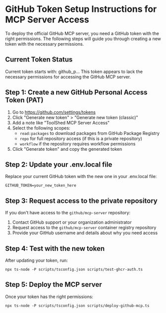 
# GitHub Token Setup Instructions for MCP Server Access

To deploy the official GitHub MCP server, you need a GitHub token with the right permissions.
The following steps will guide you through creating a new token with the necessary permissions.

## Current Token Status

Current token starts with: github_p...
This token appears to lack the necessary permissions for accessing the GitHub MCP server.

## Step 1: Create a new GitHub Personal Access Token (PAT)

1. Go to https://github.com/settings/tokens
2. Click "Generate new token" > "Generate new token (classic)"
3. Add a note like "ToolShed MCP Server Access"
4. Select the following scopes:
   - `read:packages` to download packages from GitHub Package Registry
   - `repo` for full repository access (if this is a private repository)
   - `workflow` if the repository requires workflow permissions
5. Click "Generate token" and copy the generated token

## Step 2: Update your .env.local file

Replace your current GitHub token with the new one in your .env.local file:
```
GITHUB_TOKEN=your_new_token_here
```

## Step 3: Request access to the private repository

If you don't have access to the `github/mcp-server` repository:
1. Contact GitHub support or your organization administrator
2. Request access to the `github/mcp-server` container registry repository
3. Provide your GitHub username and details about why you need access

## Step 4: Test with the new token

After updating your token, run:
```
npx ts-node -P scripts/tsconfig.json scripts/test-ghcr-auth.ts
```

## Step 5: Deploy the MCP server

Once your token has the right permissions:
```
npx ts-node -P scripts/tsconfig.json scripts/deploy-github-mcp.ts
```
